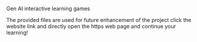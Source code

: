 Gen AI interactive learning games

The provided files are used for future enhancement of the project 
click the website link and directly open the https web page and continue your learning!
